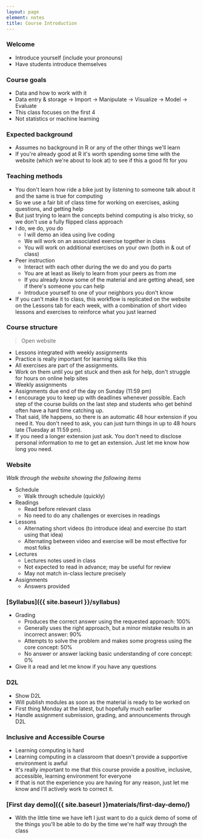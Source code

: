 ```yaml
---
layout: page
element: notes
title: Course Introduction
---
```


### Welcome

* Introduce yourself (include your pronouns)
* Have students introduce themselves

### Course goals

* Data and how to work with it
* Data entry & storage -> Import -> Manipulate -> Visualize -> Model -> Evaluate
* This class focuses on  the first 4
* Not statistics or machine learning

### Expected background

* Assumes no background in R or any of the other things we'll learn
* If you're already good at R it's worth spending some time with the website
  (which we're about to look at) to see if this a good fit for you

 
### Teaching methods

* You don't learn how ride a bike just by listening to someone talk about it and the same is true for computing
* So we use a fair bit of class time for working on exercises, asking questions, and getting help
* But just trying to learn the concepts behind computing is also tricky, so we don't use a fully flipped class approach 
* I do, we do, you do
    * I will demo an idea using live coding
	* We will work on an associated exercise together in class
	* You will work on additional exercises on your own (both in & out of class)
* Peer instruction
    * Interact with each other during the we do and you do parts
	* You are at least as likely to learn from your peers as from me
    * If you already know some of the material and are getting ahead, see if
      there's someone you can help
	* Introduce yourself to one of your neighbors you don't know
* If you can't make it to class, this workflow is replicated on the website on the Lessons tab for each week, with a combination of short video lessons and exercises to reinforce what you just learned

### Course structure

> Open website

* Lessons integrated with weekly assignments
* Practice is really important for learning skills like this
* All exercises are part of the assignments.
* Work on them until you get stuck and then ask for help, don't struggle for hours on online help sites
* Weekly assignments 
* Assignments due end of the day on Sunday (11:59 pm)
* I encourage you to keep up with deadlines whenever possible.
Each step of the course builds on the last step and students who get behind often have a hard time catching up.
* That said, life happens, so there is an automatic 48 hour extension if you need it. You don't need to ask, you can just turn things in up to 48 hours late (Tuesday at 11:59 pm).
* If you need a longer extension just ask. You don't need to disclose personal information to me to get an extension. Just let me know how long you need.

### Website

*Walk through the website showing the following items*

* Schedule
    * Walk through schedule (quickly)
* Readings
    * Read before relevant class
    * No need to do any challenges or exercises in readings
* Lessons
    * Alternating short videos (to introduce idea) and exercise (to start using that idea)
    * Alternating between video and exercise will be most effective for most folks
* Lectures
    * Lectures notes used in class
	* Not expected to read in advance; may be useful for review
	* May not match in-class lecture precisely
* Assignments
    * Answers provided

### [Syllabus]({{ site.baseurl }}/syllabus)

* Grading
    * Produces the correct answer using the requested approach: 100%
    * Generally uses the right approach, but a minor mistake results in an incorrect answer: 90%
    * Attempts to solve the problem and makes some progress using the core concept: 50%
    * No answer or answer lacking basic understanding of core concept: 0%
* Give it a read and let me know if you have any questions

### D2L

* Show D2L
* Will publish modules as soon as the material is ready to be worked on
* First thing Monday at the latest, but hopefully much earlier
* Handle assignment submission, grading, and announcements through D2L

### Inclusive and Accessible Course

* Learning computing is hard
* Learning computing in a classroom that doesn't provide a supportive environment is awful
* It's really important to me that this course provide a positive, inclusive, accessible, learning environment for everyone
* If that is not the experience you are having for any reason, just let me know and I'll actively work to correct it.


### [First day demo]({{ site.baseurl }}materials/first-day-demo/)

* With the little time we have left I just want to do a quick demo of some of
  the things you'll be able to do by the time we're half way through the class
